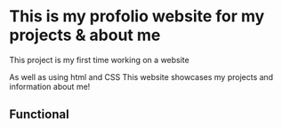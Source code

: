 # This is my profolio website for my projects & about me
This project is my first time working on a website 

As well as using html and CSS This website showcases my projects and information about me!

## Functional
